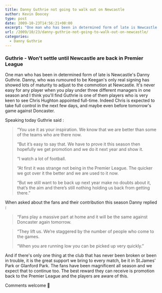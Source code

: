 ```yaml
---
title: Danny Guthrie not going to walk out on Newcastle
author: Kevin Doocey
type: post
date: 2009-10-23T14:56:21+00:00
excerpt: "One man who has been in determined form of late is Newcastle's Danny Guthrie.."
url: /2009/10/23/danny-guthrie-not-going-to-walk-out-on-newcastle/
categories:
  - Danny Guthrie
---
```


### Guthrie - Won't settle until Newcastle are back in Premier League

One man who has been in determined form of late is Newcastle's Danny Guthrie. Danny, who was rumoured to be Keegan's only real signing has showed lots of maturity to adjust to the commotion at Newcastle. It's never easy for any player when you play under three different managers in one season and I think you'll find Guthrie is one of them players who is very keen to see Chris Hughton appointed full-time. Indeed Chris is expected to take full control in the next few days, and maybe even before tomorrow's game against Doncaster.

Speaking today Guthrie said :

> “You use it as your inspiration. We know that we are better than some of the teams who are there now.
>
> “But it’s easy to say that. We have to prove it this season then hopefully we get promotion and we do it next year and show it.
>
> “I watch a lot of football.
>
> “At first it was strange not being in the Premier League. The quicker we got over it the better and we are used to it now.
>
> “But we still want to be back up next year make no doubts about it, that’s the aim and there’s still nothing holding us back from getting there.”

When asked about the fans and their contribution this season Danny replied :

> “Fans play a massive part at home and it will be the same against Doncaster again tomorrow.

> “They lift us. We’re staggered by the number of people who come to the games.
>
> “When you are running low you can be picked up very quickly.”

And if there's only one thing at the club that has never been broken or been in trouble, it is the great support we bring to every match, be it in St.James' Park or Glanford Park. The fans have been magnificent all season and we expect that to continue too. The best reward they can receive is promotion back to the Premier League and the players are aware of this.

Comments welcome 🙂
